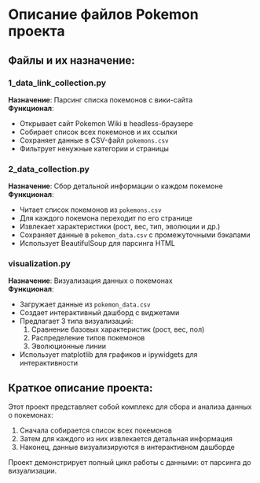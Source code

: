 # Описание файлов Pokemon проекта

## Файлы и их назначение:

### 1_data_link_collection.py
**Назначение**: Парсинг списка покемонов с вики-сайта  
**Функционал**:
- Открывает сайт Pokemon Wiki в headless-браузере
- Собирает список всех покемонов и их ссылки
- Сохраняет данные в CSV-файл `pokemons.csv`
- Фильтрует ненужные категории и страницы

### 2_data_collection.py
**Назначение**: Сбор детальной информации о каждом покемоне  
**Функционал**:
- Читает список покемонов из `pokemons.csv`
- Для каждого покемона переходит по его странице
- Извлекает характеристики (рост, вес, тип, эволюции и др.)
- Сохраняет данные в `pokemon_data.csv` с промежуточными бэкапами
- Использует BeautifulSoup для парсинга HTML

### visualization.py
**Назначение**: Визуализация данных о покемонах  
**Функционал**:
- Загружает данные из `pokemon_data.csv`
- Создает интерактивный дашборд с виджетами
- Предлагает 3 типа визуализаций:
  1. Сравнение базовых характеристик (рост, вес, пол)
  2. Распределение типов покемонов
  3. Эволюционные линии
- Использует matplotlib для графиков и ipywidgets для интерактивности

## Краткое описание проекта:
Этот проект представляет собой комплекс для сбора и анализа данных о покемонах:
1. Сначала собирается список всех покемонов
2. Затем для каждого из них извлекается детальная информация
3. Наконец, данные визуализируются в интерактивном дашборде

Проект демонстрирует полный цикл работы с данными: от парсинга до визуализации.
